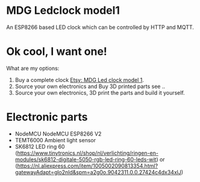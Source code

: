 # MDG Ledclock model1

An ESP8266 based LED clock which can be controlled by HTTP and MQTT.



# Ok cool, I want one!

What are my options:

1. Buy a complete clock [Etsy: MDG Led clock model 1](https://www.etsy.com/nl/listing/986543633/mdg-led-klok-model-1?click_key=5fb5f2369c26019bcf23dcd2c4d61e6db163df13%3A986543633&click_sum=eb0c259e&ref=hp_opfy-5&frs=1).
2. Source your own electronics and Buy 3D printed parts see ..
3. Source your own electronics, 3D print the parts and build it yourself.


# Electronic parts

* NodeMCU NodeMCU ESP8266 V2
* TEMT6000 Ambient light sensor
* SK6812 LED ring 60 (https://www.tinytronics.nl/shop/nl/verlichting/ringen-en-modules/sk6812-digitale-5050-rgb-led-ring-60-leds-wit) or (https://nl.aliexpress.com/item/1005002090813354.html?gatewayAdapt=glo2nld&spm=a2g0o.9042311.0.0.27424c4dx34xlJ)
